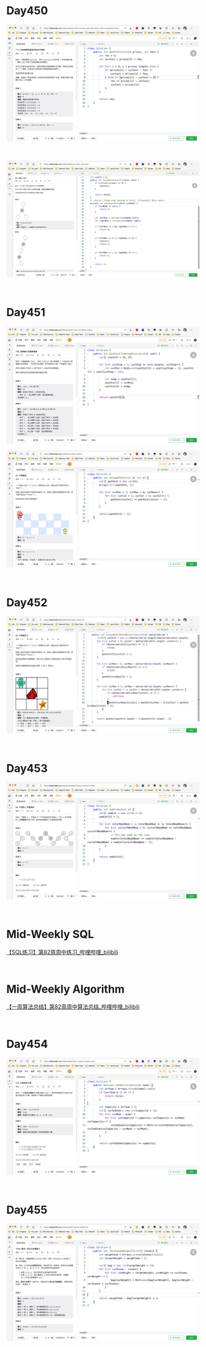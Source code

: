 # Day450

![day450-01](assets/day450-01.png)

&nbsp;

![day450-02](assets/day450-02.png)

&nbsp;

# Day451

![day451-01](assets/day451-01.png)



![day451-02](assets/day451-02.png)

&nbsp;

# Day452

![day452](assets/day452.png)

&nbsp;

# Day453

![day453](assets/day453.png)

&nbsp;

# Mid-Weekly SQL

[【SQL练习】第82周周中练习_哔哩哔哩_bilibili](https://www.bilibili.com/video/BV1SK411S7uV/)

&nbsp;

# Mid-Weekly Algorithm

[【一周算法总结】第82周周中算法总结_哔哩哔哩_bilibili](https://www.bilibili.com/video/BV1XP411N7Zm/?vd_source=0e2e4fb78a4d00f87c3860e1ba2bc5b7)

&nbsp;

# Day454

![day454](assets/day454.png)

&nbsp;

# Day455

![day455](assets/day455.png)







